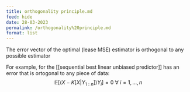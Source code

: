 ```yaml
---
title: orthogonality principle.md
feed: hide
date: 28-03-2023
permalink: /orthogonality%20principle.md
format: list
---
```



The error vector of the optimal (lease MSE) estimator is orthogonal to any possible estimator

For example, for the [[sequential best linear unbiased predictor]] has an error that is ortogonal to any piece of data:$$\mathbb{E}[(X - K[X|Y_{1:n}]) Y_i] = 0\ \forall\ i=1,...,n$$